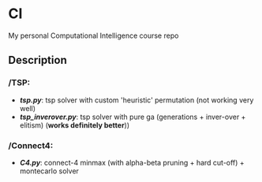 # CI
My personal Computational Intelligence course repo


## Description

### /TSP:
 - *__tsp.py__*: tsp solver with custom 'heuristic' permutation (not working very well)
 - *__tsp_inverover.py__*: tsp solver with pure ga (generations + inver-over + elitism) (**works definitely better**))

### /Connect4:
 - *__C4.py__*: connect-4 minmax (with alpha-beta pruning + hard cut-off) + montecarlo solver